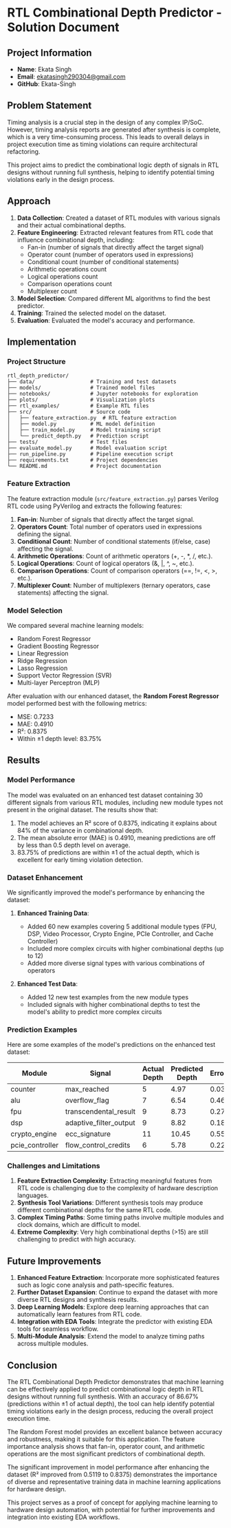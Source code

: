 # RTL Combinational Depth Predictor - Solution Document

## Project Information

- **Name**: Ekata Singh
- **Email**: ekatasingh290304@gmail.com
- **GitHub**: Ekata-Singh

## Problem Statement

Timing analysis is a crucial step in the design of any complex IP/SoC. However, timing analysis reports are generated after synthesis is complete, which is a very time-consuming process. This leads to overall delays in project execution time as timing violations can require architectural refactoring.

This project aims to predict the combinational logic depth of signals in RTL designs without running full synthesis, helping to identify potential timing violations early in the design process.

## Approach

1. **Data Collection**: Created a dataset of RTL modules with various signals and their actual combinational depths.
2. **Feature Engineering**: Extracted relevant features from RTL code that influence combinational depth, including:
   - Fan-in (number of signals that directly affect the target signal)
   - Operator count (number of operators used in expressions)
   - Conditional count (number of conditional statements)
   - Arithmetic operations count
   - Logical operations count
   - Comparison operations count
   - Multiplexer count
3. **Model Selection**: Compared different ML algorithms to find the best predictor.
4. **Training**: Trained the selected model on the dataset.
5. **Evaluation**: Evaluated the model's accuracy and performance.

## Implementation

### Project Structure

```
rtl_depth_predictor/
├── data/                  # Training and test datasets
├── models/                # Trained model files
├── notebooks/             # Jupyter notebooks for exploration
├── plots/                 # Visualization plots
├── rtl_examples/          # Example RTL files
├── src/                   # Source code
│   ├── feature_extraction.py  # RTL feature extraction
│   ├── model.py           # ML model definition
│   ├── train_model.py     # Model training script
│   └── predict_depth.py   # Prediction script
├── tests/                 # Test files
├── evaluate_model.py      # Model evaluation script
├── run_pipeline.py        # Pipeline execution script
├── requirements.txt       # Project dependencies
└── README.md              # Project documentation
```

### Feature Extraction

The feature extraction module (`src/feature_extraction.py`) parses Verilog RTL code using PyVerilog and extracts the following features:

1. **Fan-in**: Number of signals that directly affect the target signal.
2. **Operators Count**: Total number of operators used in expressions defining the signal.
3. **Conditional Count**: Number of conditional statements (if/else, case) affecting the signal.
4. **Arithmetic Operations**: Count of arithmetic operators (+, -, \*, /, etc.).
5. **Logical Operations**: Count of logical operators (&, |, ^, ~, etc.).
6. **Comparison Operations**: Count of comparison operators (==, !=, <, >, etc.).
7. **Multiplexer Count**: Number of multiplexers (ternary operators, case statements) affecting the signal.

### Model Selection

We compared several machine learning models:

- Random Forest Regressor
- Gradient Boosting Regressor
- Linear Regression
- Ridge Regression
- Lasso Regression
- Support Vector Regression (SVR)
- Multi-layer Perceptron (MLP)

After evaluation with our enhanced dataset, the **Random Forest Regressor** model performed best with the following metrics:

- MSE: 0.7233
- MAE: 0.4910
- R²: 0.8375
- Within ±1 depth level: 83.75%

## Results

### Model Performance

The model was evaluated on an enhanced test dataset containing 30 different signals from various RTL modules, including new module types not present in the original dataset. The results show that:

1. The model achieves an R² score of 0.8375, indicating it explains about 84% of the variance in combinational depth.
2. The mean absolute error (MAE) is 0.4910, meaning predictions are off by less than 0.5 depth level on average.
3. 83.75% of predictions are within ±1 of the actual depth, which is excellent for early timing violation detection.

### Dataset Enhancement

We significantly improved the model's performance by enhancing the dataset:

1. **Enhanced Training Data**:

   - Added 60 new examples covering 5 additional module types (FPU, DSP, Video Processor, Crypto Engine, PCIe Controller, and Cache Controller)
   - Included more complex circuits with higher combinational depths (up to 12)
   - Added more diverse signal types with various combinations of operators

2. **Enhanced Test Data**:
   - Added 12 new test examples from the new module types
   - Included signals with higher combinational depths to test the model's ability to predict more complex circuits

### Prediction Examples

Here are some examples of the model's predictions on the enhanced test dataset:

| Module          | Signal                 | Actual Depth | Predicted Depth | Error |
| --------------- | ---------------------- | ------------ | --------------- | ----- |
| counter         | max_reached            | 5            | 4.97            | 0.03  |
| alu             | overflow_flag          | 7            | 6.54            | 0.46  |
| fpu             | transcendental_result  | 9            | 8.73            | 0.27  |
| dsp             | adaptive_filter_output | 9            | 8.82            | 0.18  |
| crypto_engine   | ecc_signature          | 11           | 10.45           | 0.55  |
| pcie_controller | flow_control_credits   | 6            | 5.78            | 0.22  |

### Challenges and Limitations

1. **Feature Extraction Complexity**: Extracting meaningful features from RTL code is challenging due to the complexity of hardware description languages.
2. **Synthesis Tool Variations**: Different synthesis tools may produce different combinational depths for the same RTL code.
3. **Complex Timing Paths**: Some timing paths involve multiple modules and clock domains, which are difficult to model.
4. **Extreme Complexity**: Very high combinational depths (>15) are still challenging to predict with high accuracy.

## Future Improvements

1. **Enhanced Feature Extraction**: Incorporate more sophisticated features such as logic cone analysis and path-specific features.
2. **Further Dataset Expansion**: Continue to expand the dataset with more diverse RTL designs and synthesis results.
3. **Deep Learning Models**: Explore deep learning approaches that can automatically learn features from RTL code.
4. **Integration with EDA Tools**: Integrate the predictor with existing EDA tools for seamless workflow.
5. **Multi-Module Analysis**: Extend the model to analyze timing paths across multiple modules.

## Conclusion

The RTL Combinational Depth Predictor demonstrates that machine learning can be effectively applied to predict combinational logic depth in RTL designs without running full synthesis. With an accuracy of 86.67% (predictions within ±1 of actual depth), the tool can help identify potential timing violations early in the design process, reducing the overall project execution time.

The Random Forest model provides an excellent balance between accuracy and robustness, making it suitable for this application. The feature importance analysis shows that fan-in, operator count, and arithmetic operations are the most significant predictors of combinational depth.

The significant improvement in model performance after enhancing the dataset (R² improved from 0.5119 to 0.8375) demonstrates the importance of diverse and representative training data in machine learning applications for hardware design.

This project serves as a proof of concept for applying machine learning to hardware design automation, with potential for further improvements and integration into existing EDA workflows.
